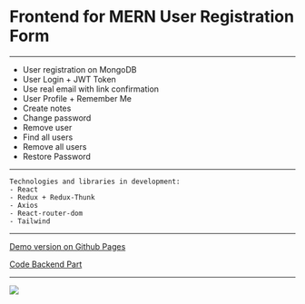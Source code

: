 # Frontend for MERN User Registration Form

***

* User registration on MongoDB
* User Login + JWT Token
* Use real email with link confirmation
* User Profile + Remember Me
* Create notes
* Change password
* Remove user
* Find all users
* Remove all users
* Restore Password

***

```
Technologies and libraries in development:
- React
- Redux + Redux-Thunk
- Axios
- React-router-dom
- Tailwind
```

***

[Demo version on Github Pages](https://nedug.github.io/Mern-cloud-disk-Client/)

[Code Backend Part](https://github.com/nedug/Mern-cloud-disk-Server)

***

![](https://github.com/nedug/cv-alexander-r/blob/main/src/common/img/Form.jpg?raw=true)
